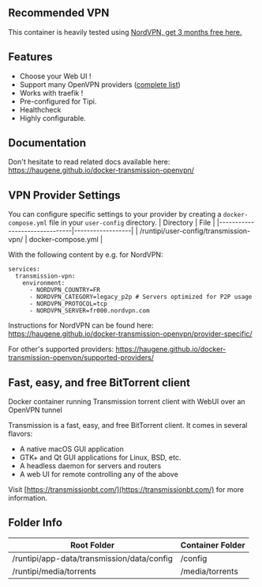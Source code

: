 ## Recommended VPN
This container is heavily tested using
[NordVPN, get 3 months free here.](https://ref.nordvpn.com/EQNOEHVwOCW)

## Features
 * Choose your Web UI !
 * Support many OpenVPN providers ([complete list](https://haugene.github.io/docker-transmission-openvpn/supported-providers/))
 * Works with traefik !
 * Pre-configured for Tipi.
 * Healthcheck
 * Highly configurable.

## Documentation

Don't hesitate to read related docs available here: https://haugene.github.io/docker-transmission-openvpn/

## VPN Provider Settings
You can configure specific settings to your provider by creating a `docker-compose.yml` file in your `user-config` directory.
| Directory               | File |
|-------------------------------|------------------|
| /runtipi/user-config/transmission-vpn/ | docker-compose.yml         |

With the following content by e.g. for NordVPN:
```
services:
  transmission-vpn:
    environment:
      - NORDVPN_COUNTRY=FR
      - NORDVPN_CATEGORY=legacy_p2p # Servers optimized for P2P usage
      - NORDVPN_PROTOCOL=tcp
      - NORDVPN_SERVER=fr000.nordvpn.com
```
Instructions for NordVPN can be found here: https://haugene.github.io/docker-transmission-openvpn/provider-specific/

For other's supported providers: https://haugene.github.io/docker-transmission-openvpn/supported-providers/

## Fast, easy, and free BitTorrent client

Docker container running Transmission torrent client with WebUI over an OpenVPN tunnel

Transmission is a fast, easy, and free BitTorrent client. It comes in several flavors:
  * A native macOS GUI application
  * GTK+ and Qt GUI applications for Linux, BSD, etc.
  * A headless daemon for servers and routers
  * A web UI for remote controlling any of the above

Visit [https://transmissionbt.com/](https://transmissionbt.com/) for more information.

## Folder Info

| Root Folder                   | Container Folder |
|-------------------------------|------------------|
| /runtipi/app-data/transmission/data/config | /config          |
| /runtipi/media/torrents                | /media/torrents       |
